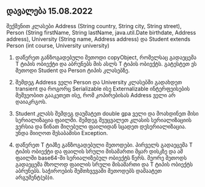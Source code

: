 ## დავალება 15.08.2022

შექმენით კლასები Address (String country, String city, String street), Person (String firstName, String lastName, java.util.Date birthdate, Address address), University (String name, Address address) და Student extends Person (int course, University university)

1. დაწერეთ განზოგადებული მეთოდი copyObject, რომელსაც გადაეცემა T ტიპის ობიექტი და აბრუნებს მის ასლს T ტიპის ობიექტს. გატესტეთ ეს მეთოდი Student და Person ტიპის კლასებზე.

2. შემდეგ Address ველი Person და University კლასებში გადახდეთ transient და როგორც Serializable ისე Externalizable ინტერფეისების მეშვეობით გააკეთეთ ისე, რომ კოპირებისას Address ველი არ დაიაკრგოს.

3. Student კლასს შემდეგ დაუმატეთ double gpa ველი და მოახდინეთ მისი სერიალიზაცია ფაილში. შემდეგ შეუცვალეთ კლასის სერიალიზაციის ვერსია და წინათ მიღებული ფაილიდან სცადეთ დესერიალიზაცია. უნდა მიიღოთ შესაბამისი Exception.

4. დაწერეთ T ტიპზე განზოგადებული მეთოდები. პირველს გადაეცემა T ტიპის ობიექტი და ფაილის სრული მისამართი მყარ დისკზე და ამ ფაილში base64-ში სერიალიზებულ ობიექტს წერს. მეორე მეთოდს გადაეცემა მხოლოდ ფაილის სრული მისამართი და T ტიპის ობიექტს აბრუნებს. საჭიროების შემთხვევაში მეთოდებს დამაატეთ არგუმენტ(ებ)ი.